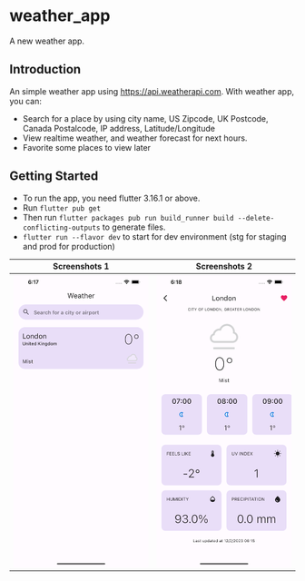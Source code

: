 # weather_app

A new weather app.

## Introduction

An simple weather app using https://api.weatherapi.com.
With weather app, you can:

- Search for a place by using city name, US Zipcode, UK Postcode, Canada Postalcode, IP address, Latitude/Longitude
- View realtime weather, and weather forecast for next hours.
- Favorite some places to view later

## Getting Started

- To run the app, you need flutter 3.16.1 or above.
- Run ``flutter pub get``
- Then run ``flutter packages pub run build_runner build --delete-conflicting-outputs`` to generate files.
- ``flutter run --flavor dev`` to start for dev environment (stg for staging and prod for production)

| Screenshots 1                    | Screenshots 2                    |
| -------------------------------- | -------------------------------- |
| ![A](screenshots/screenshots1.png) | ![B](screenshots/screenshots2.png) |
